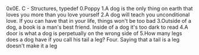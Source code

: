 0x0E. C - Structures, typedef
0.Poppy
1.A dog is the only thing on earth that loves you more than you love yourself
2.A dog will teach you unconditional love. If you can have that in your life, things won't be too bad
3.Outside of a dog, a book is a man's best friend. Inside of a dog it's too dark to read
4.A door is what a dog is perpetually on the wrong side of
5.How many legs does a dog have if you call his tail a leg? Four. Saying that a tail is a leg doesn't make it a leg

